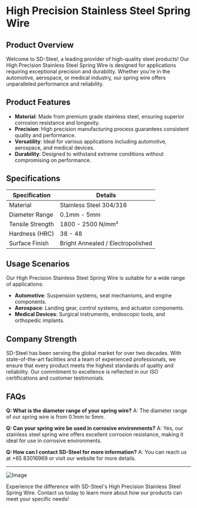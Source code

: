 # High Precision Stainless Steel Spring Wire

## Product Overview

Welcome to SD-Steel, a leading provider of high-quality steel products! Our High Precision Stainless Steel Spring Wire is designed for applications requiring exceptional precision and durability. Whether you're in the automotive, aerospace, or medical industry, our spring wire offers unparalleled performance and reliability.

## Product Features

- **Material**: Made from premium grade stainless steel, ensuring superior corrosion resistance and longevity.
- **Precision**: High precision manufacturing process guarantees consistent quality and performance.
- **Versatility**: Ideal for various applications including automotive, aerospace, and medical devices.
- **Durability**: Designed to withstand extreme conditions without compromising on performance.

## Specifications

| Specification | Details |
|---------------|---------|
| Material      | Stainless Steel 304/316 |
| Diameter Range | 0.1mm - 5mm |
| Tensile Strength | 1800 - 2500 N/mm² |
| Hardness (HRC) | 38 - 48 |
| Surface Finish | Bright Annealed / Electropolished |

## Usage Scenarios

Our High Precision Stainless Steel Spring Wire is suitable for a wide range of applications:
- **Automotive**: Suspension systems, seat mechanisms, and engine components.
- **Aerospace**: Landing gear, control systems, and actuator components.
- **Medical Devices**: Surgical instruments, endoscopic tools, and orthopedic implants.

## Company Strength

SD-Steel has been serving the global market for over two decades. With state-of-the-art facilities and a team of experienced professionals, we ensure that every product meets the highest standards of quality and reliability. Our commitment to excellence is reflected in our ISO certifications and customer testimonials.

## FAQs

**Q: What is the diameter range of your spring wire?**
A: The diameter range of our spring wire is from 0.1mm to 5mm.

**Q: Can your spring wire be used in corrosive environments?**
A: Yes, our stainless steel spring wire offers excellent corrosion resistance, making it ideal for use in corrosive environments.

**Q: How can I contact SD-Steel for more information?**
A: You can reach us at +65 83016969 or visit our website for more details.

---

![Image](https://github.com/user-attachments/assets/2567258e-e124-4816-932d-1809bd27ef0b)

Experience the difference with SD-Steel's High Precision Stainless Steel Spring Wire. Contact us today to learn more about how our products can meet your specific needs!